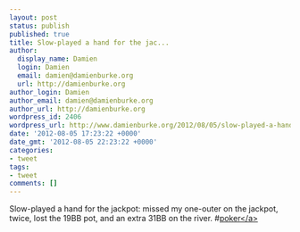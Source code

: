 ```yaml
---
layout: post
status: publish
published: true
title: Slow-played a hand for the jac...
author:
  display_name: Damien
  login: Damien
  email: damien@damienburke.org
  url: http://damienburke.org
author_login: Damien
author_email: damien@damienburke.org
author_url: http://damienburke.org
wordpress_id: 2406
wordpress_url: http://www.damienburke.org/2012/08/05/slow-played-a-hand-for-the-jac/
date: '2012-08-05 17:23:22 +0000'
date_gmt: '2012-08-05 22:23:22 +0000'
categories:
- tweet
tags:
- tweet
comments: []
---
```

<p>Slow-played a hand for the jackpot: missed my one-outer on the jackpot, twice, lost the 19BB pot, and an extra 31BB on the river. #<a href="http:&#47;&#47;search.twitter.com&#47;search?q=%23poker" class="aktt_hashtag">poker<&#47;a></p>
